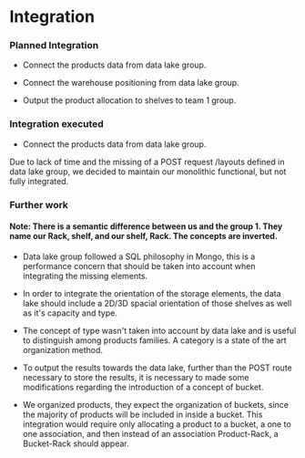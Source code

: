 # Integration

### Planned Integration

* Connect the products data from data lake group.

* Connect the warehouse positioning from data lake group.

* Output the product allocation to shelves to team 1 group.

### Integration executed

* Connect the products data from data lake group. 

Due to lack of time and the missing of a POST request /layouts defined in data lake group, we decided to maintain our monolithic functional, but not fully integrated.


### Further work

#### Note: There is a semantic difference between us and the group 1. They name our Rack, shelf, and our shelf, Rack. The concepts are inverted.

* Data lake group followed a SQL philosophy in Mongo, this is a performance concern that should be taken into account when integrating the missing elements.

* In order to integrate the orientation of the storage elements, the data lake should include a 2D/3D spacial orientation of those shelves as well as it's capacity and type.

* The concept of type wasn't taken into account by data lake and is useful to distinguish among products families. A category is a state of the art organization method.

* To output the results towards the data lake, further than the POST route necessary to store the results, it is necessary to made some modifications regarding the introduction of a concept of bucket.

* We organized products, they expect the organization of buckets, since the majority of products will be included in inside a bucket. This integration would require only allocating a product to a bucket, a one to one association, and then instead of an association Product-Rack, a Bucket-Rack should appear.